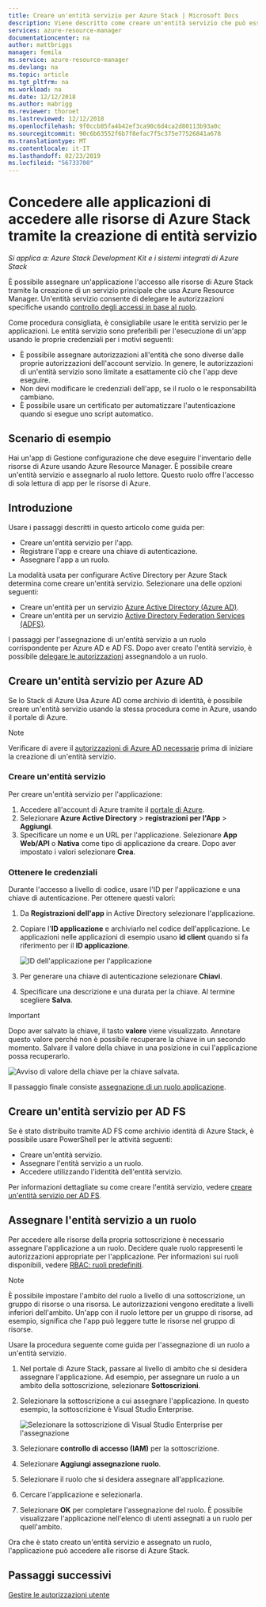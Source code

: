 ```yaml
---
title: Creare un'entità servizio per Azure Stack | Microsoft Docs
description: Viene descritto come creare un'entità servizio che può essere utilizzata con il controllo di accesso basato sui ruoli in Azure Resource Manager per gestire l'accesso alle risorse.
services: azure-resource-manager
documentationcenter: na
author: mattbriggs
manager: femila
ms.service: azure-resource-manager
ms.devlang: na
ms.topic: article
ms.tgt_pltfrm: na
ms.workload: na
ms.date: 12/12/2018
ms.author: mabrigg
ms.reviewer: thoroet
ms.lastreviewed: 12/12/2018
ms.openlocfilehash: 9f0ccb85fa4b42ef3ca90c6d4ca2d80113b93a0c
ms.sourcegitcommit: 90c6b63552f6b7f8efac7f5c375e77526841a678
ms.translationtype: MT
ms.contentlocale: it-IT
ms.lasthandoff: 02/23/2019
ms.locfileid: "56733700"
---
```

# <a name="give-applications-access-to-azure-stack-resources-by-creating-service-principals"></a>Concedere alle applicazioni di accedere alle risorse di Azure Stack tramite la creazione di entità servizio

*Si applica a: Azure Stack Development Kit e i sistemi integrati di Azure Stack*

È possibile assegnare un'applicazione l'accesso alle risorse di Azure Stack tramite la creazione di un servizio principale che usa Azure Resource Manager. Un'entità servizio consente di delegare le autorizzazioni specifiche usando [controllo degli accessi in base al ruolo](azure-stack-manage-permissions.md).

Come procedura consigliata, è consigliabile usare le entità servizio per le applicazioni. Le entità servizio sono preferibili per l'esecuzione di un'app usando le proprie credenziali per i motivi seguenti:

* È possibile assegnare autorizzazioni all'entità che sono diverse dalle proprie autorizzazioni dell'account servizio. In genere, le autorizzazioni di un'entità servizio sono limitate a esattamente ciò che l'app deve eseguire.
* Non devi modificare le credenziali dell'app, se il ruolo o le responsabilità cambiano.
* È possibile usare un certificato per automatizzare l'autenticazione quando si esegue uno script automatico.

## <a name="example-scenario"></a>Scenario di esempio

Hai un'app di Gestione configurazione che deve eseguire l'inventario delle risorse di Azure usando Azure Resource Manager. È possibile creare un'entità servizio e assegnarlo al ruolo lettore. Questo ruolo offre l'accesso di sola lettura di app per le risorse di Azure.

## <a name="getting-started"></a>Introduzione

Usare i passaggi descritti in questo articolo come guida per:

* Creare un'entità servizio per l'app.
* Registrare l'app e creare una chiave di autenticazione.
* Assegnare l'app a un ruolo.

La modalità usata per configurare Active Directory per Azure Stack determina come creare un'entità servizio. Selezionare una delle opzioni seguenti:

* Creare un'entità per un servizio [Azure Active Directory (Azure AD)](azure-stack-create-service-principals.md#create-service-principal-for-azure-ad).
* Creare un'entità per un servizio [Active Directory Federation Services (ADFS)](azure-stack-create-service-principals.md#create-service-principal-for-ad-fs).

I passaggi per l'assegnazione di un'entità servizio a un ruolo corrispondente per Azure AD e AD FS. Dopo aver creato l'entità servizio, è possibile [delegare le autorizzazioni](azure-stack-create-service-principals.md) assegnandolo a un ruolo.

## <a name="create-service-principal-for-azure-ad"></a>Creare un'entità servizio per Azure AD

Se lo Stack di Azure Usa Azure AD come archivio di identità, è possibile creare un'entità servizio usando la stessa procedura come in Azure, usando il portale di Azure.

>[!NOTE]
Verificare di avere il [autorizzazioni di Azure AD necessarie](../../active-directory/develop/howto-create-service-principal-portal.md#required-permissions) prima di iniziare la creazione di un'entità servizio.

### <a name="create-service-principal"></a>Creare un'entità servizio

Per creare un'entità servizio per l'applicazione:

1. Accedere all'account di Azure tramite il [portale di Azure](https://portal.azure.com).
2. Selezionare **Azure Active Directory** > **registrazioni per l'App** > **Aggiungi**.
3. Specificare un nome e un URL per l'applicazione. Selezionare **App Web/API** o **Nativa** come tipo di applicazione da creare. Dopo aver impostato i valori selezionare **Crea**.

### <a name="get-credentials"></a>Ottenere le credenziali

Durante l'accesso a livello di codice, usare l'ID per l'applicazione e una chiave di autenticazione. Per ottenere questi valori:

1. Da **Registrazioni dell'app** in Active Directory selezionare l'applicazione.

2. Copiare l'**ID applicazione** e archiviarlo nel codice dell'applicazione. Le applicazioni nelle applicazioni di esempio usano **id client** quando si fa riferimento per il **ID applicazione**.

     ![ID dell'applicazione per l'applicazione](./media/azure-stack-create-service-principals/image12.png)
3. Per generare una chiave di autenticazione selezionare **Chiavi**.

4. Specificare una descrizione e una durata per la chiave. Al termine scegliere **Salva**.

>[!IMPORTANT]
Dopo aver salvato la chiave, il tasto **valore** viene visualizzato. Annotare questo valore perché non è possibile recuperare la chiave in un secondo momento. Salvare il valore della chiave in una posizione in cui l'applicazione possa recuperarlo.

![Avviso di valore della chiave per la chiave salvata.](./media/azure-stack-create-service-principals/image15.png)

Il passaggio finale consiste [assegnazione di un ruolo applicazione](azure-stack-create-service-principals.md).

## <a name="create-service-principal-for-ad-fs"></a>Creare un'entità servizio per AD FS

Se è stato distribuito tramite AD FS come archivio identità di Azure Stack, è possibile usare PowerShell per le attività seguenti:

* Creare un'entità servizio.
* Assegnare l'entità servizio a un ruolo.
* Accedere utilizzando l'identità dell'entità servizio.

Per informazioni dettagliate su come creare l'entità servizio, vedere [creare un'entità servizio per AD FS](../azure-stack-create-service-principals.md#manage-service-principal-for-ad-fs).

## <a name="assign-the-service-principal-to-a-role"></a>Assegnare l'entità servizio a un ruolo

Per accedere alle risorse della propria sottoscrizione è necessario assegnare l'applicazione a un ruolo. Decidere quale ruolo rappresenti le autorizzazioni appropriate per l'applicazione. Per informazioni sui ruoli disponibili, vedere [RBAC: ruoli predefiniti](../../role-based-access-control/built-in-roles.md).

>[!NOTE]
È possibile impostare l'ambito del ruolo a livello di una sottoscrizione, un gruppo di risorse o una risorsa. Le autorizzazioni vengono ereditate a livelli inferiori dell'ambito. Un'app con il ruolo lettore per un gruppo di risorse, ad esempio, significa che l'app può leggere tutte le risorse nel gruppo di risorse.

Usare la procedura seguente come guida per l'assegnazione di un ruolo a un'entità servizio.

1. Nel portale di Azure Stack, passare al livello di ambito che si desidera assegnare l'applicazione. Ad esempio, per assegnare un ruolo a un ambito della sottoscrizione, selezionare **Sottoscrizioni**.

2. Selezionare la sottoscrizione a cui assegnare l'applicazione. In questo esempio, la sottoscrizione è Visual Studio Enterprise.

     ![Selezionare la sottoscrizione di Visual Studio Enterprise per l'assegnazione](./media/azure-stack-create-service-principals/image16.png)

3. Selezionare **controllo di accesso (IAM)** per la sottoscrizione.

4. Selezionare **Aggiungi assegnazione ruolo**.

5. Selezionare il ruolo che si desidera assegnare all'applicazione.

6. Cercare l'applicazione e selezionarla.

7. Selezionare **OK** per completare l'assegnazione del ruolo. È possibile visualizzare l'applicazione nell'elenco di utenti assegnati a un ruolo per quell'ambito.

Ora che è stato creato un'entità servizio e assegnato un ruolo, l'applicazione può accedere alle risorse di Azure Stack.

## <a name="next-steps"></a>Passaggi successivi

[Gestire le autorizzazioni utente](azure-stack-manage-permissions.md)
